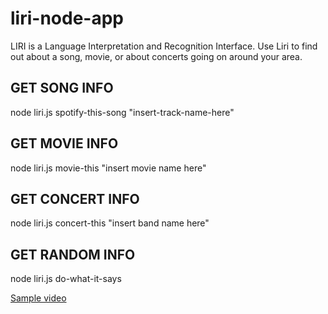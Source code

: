 # liri-node-app

LIRI is a Language Interpretation and Recognition Interface. Use Liri to find out about a song, movie, or about concerts going on around your area.

## **GET SONG INFO**

node liri.js spotify-this-song "insert-track-name-here"

## **GET MOVIE INFO**

node liri.js movie-this "insert movie name here"

## **GET CONCERT INFO**

node liri.js concert-this "insert band name here"

## **GET RANDOM INFO**

node liri.js do-what-it-says

[Sample video](https://drive.google.com/file/d/113c_ZmR8rebeo4CbWJA3lkN2_ockJ4Mr/view?usp=sharing)
